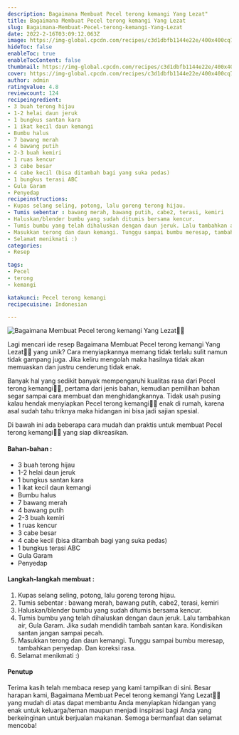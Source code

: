 ```yaml
---
description: Bagaimana Membuat Pecel terong kemangi Yang Lezat"
title: Bagaimana Membuat Pecel terong kemangi Yang Lezat
slug: Bagaimana-Membuat-Pecel-terong-kemangi-Yang-Lezat
date: 2022-2-16T03:09:12.063Z
image: https://img-global.cpcdn.com/recipes/c3d1dbfb1144e22e/400x400cq70/photo.jpg
hideToc: false
enableToc: true
enableTocContent: false
thumbnail: https://img-global.cpcdn.com/recipes/c3d1dbfb1144e22e/400x400cq70/photo.jpg
cover: https://img-global.cpcdn.com/recipes/c3d1dbfb1144e22e/400x400cq70/photo.jpg
author: admin
ratingvalue: 4.8
reviewcount: 124
recipeingredient:
- 3 buah terong hijau
- 1-2 helai daun jeruk
- 1 bungkus santan kara
- 1 ikat kecil daun kemangi
- Bumbu halus
- 7 bawang merah
- 4 bawang putih
- 2-3 buah kemiri
- 1 ruas kencur
- 3 cabe besar
- 4 cabe kecil (bisa ditambah bagi yang suka pedas)
- 1 bungkus terasi ABC
- Gula Garam
- Penyedap
recipeinstructions:
- Kupas selang seling, potong, lalu goreng terong hijau.
- Tumis sebentar : bawang merah, bawang putih, cabe2, terasi, kemiri
- Haluskan/blender bumbu yang sudah ditumis bersama kencur.
- Tumis bumbu yang telah dihaluskan dengan daun jeruk. Lalu tambahkan air, Gula Garam. Jika sudah mendidih tambah santan kara. Kondisikan santan jangan sampai pecah.
- Masukkan terong dan daun kemangi. Tunggu sampai bumbu meresap, tambahkan penyedap. Dan koreksi rasa.
- Selamat menikmati :)
categories:
- Resep

tags:
- Pecel
- terong
- kemangi

katakunci: Pecel terong kemangi
recipecuisine: Indonesian

---
```


![Bagaimana Membuat Pecel terong kemangi Yang Lezat👩‍🍳](https://img-global.cpcdn.com/recipes/c3d1dbfb1144e22e/400x400cq70/photo.jpg)

Lagi mencari ide resep Bagaimana Membuat Pecel terong kemangi Yang Lezat👩‍🍳 yang unik? Cara menyiapkannya memang tidak terlalu sulit namun tidak gampang juga. Jika keliru mengolah maka hasilnya tidak akan memuaskan dan justru cenderung tidak enak.

Banyak hal yang sedikit banyak mempengaruhi kualitas rasa dari Pecel terong kemangi👩‍🍳, pertama dari jenis bahan, kemudian pemilihan bahan segar sampai cara membuat dan menghidangkannya. Tidak usah pusing kalau hendak menyiapkan Pecel terong kemangi👩‍🍳 enak di rumah, karena asal sudah tahu triknya maka hidangan ini bisa jadi sajian spesial.

Di bawah ini ada beberapa cara mudah dan praktis untuk membuat Pecel terong kemangi👩‍🍳 yang siap dikreasikan.

<!--inarticleads1-->

#### Bahan-bahan :

- 3 buah terong hijau
- 1-2 helai daun jeruk
- 1 bungkus santan kara
- 1 ikat kecil daun kemangi
- Bumbu halus
- 7 bawang merah
- 4 bawang putih
- 2-3 buah kemiri
- 1 ruas kencur
- 3 cabe besar
- 4 cabe kecil (bisa ditambah bagi yang suka pedas)
- 1 bungkus terasi ABC
- Gula Garam
- Penyedap

<!--inarticleads2-->

#### Langkah-langkah membuat :

1. Kupas selang seling, potong, lalu goreng terong hijau.
1. Tumis sebentar : bawang merah, bawang putih, cabe2, terasi, kemiri
1. Haluskan/blender bumbu yang sudah ditumis bersama kencur.
1. Tumis bumbu yang telah dihaluskan dengan daun jeruk. Lalu tambahkan air, Gula Garam. Jika sudah mendidih tambah santan kara. Kondisikan santan jangan sampai pecah.
1. Masukkan terong dan daun kemangi. Tunggu sampai bumbu meresap, tambahkan penyedap. Dan koreksi rasa.
1. Selamat menikmati :)

#### Penutup

Terima kasih telah membaca resep yang kami tampilkan di sini. Besar harapan kami, Bagaimana Membuat Pecel terong kemangi Yang Lezat👩‍🍳 yang mudah di atas dapat membantu Anda menyiapkan hidangan yang enak untuk keluarga/teman maupun menjadi inspirasi bagi Anda yang berkeinginan untuk berjualan makanan. Semoga bermanfaat dan selamat mencoba!